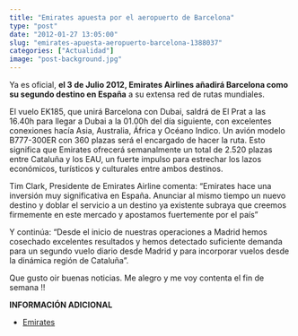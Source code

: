 ```yaml
---
title: "Emirates apuesta por el aeropuerto de Barcelona"
type: "post"
date: "2012-01-27 13:05:00"
slug: "emirates-apuesta-aeropuerto-barcelona-1388037"
categories: ["Actualidad"]
image: "post-background.jpg"
---
```


 Ya es oficial, **el 3 de Julio 2012, Emirates Airlines añadirá Barcelona como su segundo destino en España** a su extensa red de rutas mundiales.

 El vuelo EK185, que unirá Barcelona con Dubai, saldrá de El Prat a las 16.40h para llegar a Dubai a la 01.00h del día siguiente, con excelentes conexiones hacía Asia, Australia, África y Océano Indico. Un avión modelo B777-300ER con 360 plazas será el encargado de hacer la ruta. Esto significa que Emirates ofrecerá semanalmente un total de 2.520 plazas entre Cataluña y los EAU, un fuerte impulso para estrechar los lazos económicos, turísticos y culturales entre ambos destinos.

 Tim Clark, Presidente de Emirates Airline comenta: “Emirates hace una inversión muy significativa en España. Anunciar al mismo tiempo un nuevo destino y doblar el servicio a un destino ya existente subraya que creemos firmemente en este mercado y apostamos fuertemente por el país”

 Y continúa: “Desde el inicio de nuestras operaciones a Madrid hemos cosechado excelentes resultados y hemos detectado suficiente demanda para un segundo vuelo diario desde Madrid y para incorporar vuelos desde la dinámica región de Cataluña”.

 Que gusto oir buenas noticias. Me alegro y me voy contenta el fin de semana !!

 **INFORMACIÓN ADICIONAL**

- [Emirates](http://www.emirates.com/es/spanish/index.aspx?cid=GoogleSEM09ESSpanish44177&pkw=yes)